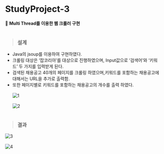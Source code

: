 # StudyProject-3
📱 <strong>Multi Thread를 이용한 웹 크롤러 구현</strong><br><br>

> ### 설계
* Java의 jsoup를 이용하여 구현하였다. 
* 크롤링 대상은 ‘잡코리아’를 대상으로 진행하였으며, Input값으로 ‘검색어’와 ‘키워드’ 두 가지를 입력받게 된다. 
* 검색된 채용공고 40개의 페이지를 크롤링 하였으며,키워드를 포함하는 채용공고에 대해서는 URL을 추가로 출력함. 
* 또한 페이지별로 키워드를 포함하는 채용공고의 개수를 출력 하였다.<br><br>
![1](https://user-images.githubusercontent.com/76520025/116523154-e0bd3800-a910-11eb-80a3-1d8110df899d.jpg)<br/><br/>
![2](https://user-images.githubusercontent.com/76520025/116523146-def37480-a910-11eb-9386-1f0862c43834.jpg)<br/><br/>

> ### 결과
![3](https://user-images.githubusercontent.com/76520025/116523150-df8c0b00-a910-11eb-9968-2e1918d0ade6.JPG)<br/><br/>
![4](https://user-images.githubusercontent.com/76520025/116523153-e024a180-a910-11eb-9f30-53925a287fa0.JPG)<br/><br/>
